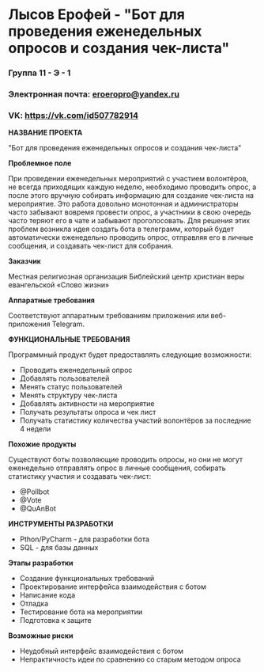 # Лысов Ерофей - "Бот для проведения еженедельных опросов и создания чек-листа"
### Группа 11 - Э - 1
### Электронная почта: eroeropro@yandex.ru
### VK: https://vk.com/id507782914

**НАЗВАНИЕ ПРОЕКТА**

"Бот для проведения еженедельных опросов и создания чек-листа"

**Проблемное поле**

При проведении еженедельных мероприятий с участием волонтёров, не всегда приходящих каждую неделю, необходимо проводить опрос, а после этого вручную собирать информацию для создание чек-листа на мероприятие. Это работа довольно монотонная и администраторы часто забывают вовремя провести опрос, а участники в свою очередь часто теряют его в чате и забывают проголосовать. Для решения этих проблем возникла идея создать бота в телеграмм, который будет автоматически еженедельно проводить опрос, отправляя его в личные сообщения, и создавать чек-лист для собрания.

**Заказчик**

Местная религиозная организация Библейский центр христиан веры евангельской «Слово жизни»

**Аппаратные требования**

Соответствуют аппаратным требованиям приложения или веб-приложения Telegram.

**ФУНКЦИОНАЛЬНЫЕ ТРЕБОВАНИЯ**

Программный продукт будет предоставлять следующие возможности:
* Проводить еженедельный опрос 
* Добавлять пользователей 
* Менять статус пользователей
* Менять структуру чек-листа
* Добавлять активности на мероприятие
* Получать результаты опроса  и чек лист
* Получать статистику количества участий волонтёров за последние 4 недели

**Похожие продукты**

Существуют боты позволяющие проводить опросы, но они не могут еженедельно отправлять опрос в личные сообщения, собирать статистику участия и создавать чек-лист:
* @Pollbot
* @Vote
* @QuAnBot

**ИНСТРУМЕНТЫ РАЗРАБОТКИ**

* Pthon/PyCharm - для разработки бота
* SQL - для базы данных

**Этапы разработки**

* Создание функциональных требований
* Проектирование интерфейса взаимодействия с ботом
* Написание кода
* Отладка
* Тестирование бота на мероприятии
* Подготовка к защите

**Возможные риски**

* Неудобный интерфейс взаимодействия с ботом
* Непрактичность идеи по сравнению со старым методом опроса

